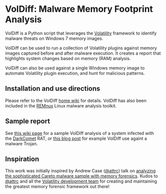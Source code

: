 
VolDiff: Malware Memory Footprint Analysis
==========================================

VolDiff is a Python script that leverages the [Volatility](https://github.com/volatilityfoundation/volatility) framework to identify malware threats on Windows 7 memory images.

VolDiff can be used to run a collection of Volatility plugins against memory images captured before and after malware execution. It creates a report that highlights system changes based on memory (RAM) analysis.

VolDiff can also be used against a single Windows memory image to automate Volatility plugin execution, and hunt for malicious patterns.

Installation and use directions
--------------------------------
Please refer to the VolDiff [home wiki](https://github.com/aim4r/VolDiff/wiki) for details. VolDiff has also been included in the [REMnux](https://remnux.org/) Linux malware analysis toolkit.

Sample report
--------------
See [this wiki page](https://github.com/aim4r/VolDiff/wiki/Memory-Analysis-of-DarkComet-using-VolDiff) for a sample VolDiff analysis of a system infected with the [DarkComet](https://en.wikipedia.org/wiki/DarkComet) RAT, or [this blog post](http://malwology.com/2015/06/25/remnux-v6-for-malware-analysis-part-1-voldiff/?utm_content=buffere3751&utm_medium=social&utm_source=twitter.com&utm_campaign=buffer) for example VolDiff use againt a malware Trojan. 


Inspiration
------------
This work was initially inspired by Andrew Case ([@attrc](https://twitter.com/attrc)) talk on [analyzing the sophisticated Careto malware sample with memory forensics](http://2014.video.sector.ca/video/110388398 "analyzing the sophisticated Careto malware sample with memory forensics"). Kudos to [@attrc](https://twitter.com/attrc) and all the [Volatility development team](https://github.com/aim4r/VolDiff/wiki#credits) for creating and maintaining the greatest memory forensic framework out there!

